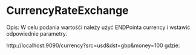 # CurrencyRateExchange
Opis:    W celu podania wartośći należy użyć ENDPointa currency i wstawić odpowiednie parametry.

http://localhost:9090/currency?src=usd&dst=gbp&money=100   gdzie: 

